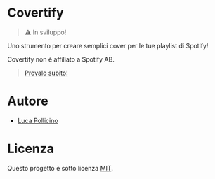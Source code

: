 # **Covertify**

> ⚠️ In sviluppo!

Uno strumento per creare semplici cover per le tue playlist di Spotify!

Covertify non è affiliato a Spotify AB.

> [Provalo subito!](https://reallukee.github.io/covertify/)

# Autore

- [Luca Pollicino](https://github.com/reallukee/)

# Licenza

Questo progetto è sotto licenza  [MIT](./LICENSE).
